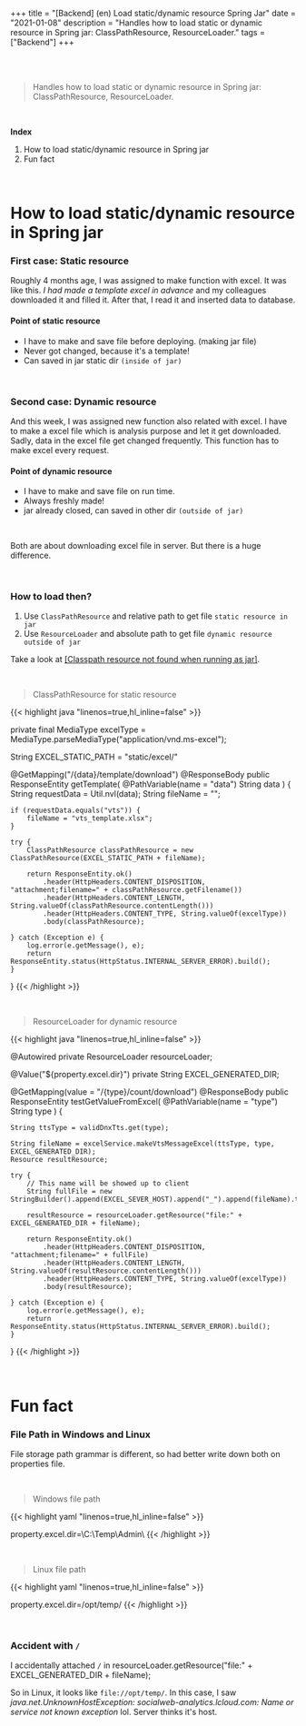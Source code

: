 +++
title = "[Backend] (en) Load static/dynamic resource Spring Jar"
date = "2021-01-08"
description = "Handles how to load static or dynamic resource in Spring jar: ClassPathResource, ResourceLoader."
tags = ["Backend"]
+++



<br>
<br> 

> Handles how to load static or dynamic resource in Spring jar: ClassPathResource, ResourceLoader.

<br> 

**Index**
1. How to load static/dynamic resource in Spring jar
2. Fun fact 

<br> 

# How to load static/dynamic resource in Spring jar 


### First case: Static resource
Roughly 4 months age, I was assigned to make function with excel. It was like this. _I had made a template excel in advance_ and my colleagues downloaded it and filled it. After that, I read it and inserted data to database.

#### Point of static resource 
- I have to make and save file before deploying. (making jar file)
- Never got changed, because it's a template!
- Can saved in jar static dir `(inside of jar)`

<br> 

### Second case: Dynamic resource
And this week, I was assigned new function also related with excel. I have to make a excel file which is analysis purpose and let it get downloaded. Sadly, data in the excel file get changed frequently.
This function has to make excel every request. 

#### Point of dynamic resource 
- I have to make and save file on run time.
- Always freshly made!
- jar already closed, can saved in other dir `(outside of jar)`


<br> 

Both are about downloading excel file in server. But there is a huge difference.

<br> 


### How to load then? 


1. Use `ClassPathResource` and relative path to get file `static resource in jar`
2. Use `ResourceLoader` and absolute path to get file `dynamic resource outside of jar`

Take a look at [[Classpath resource not found when running as jar]](https://stackoverflow.com/questions/25869428/classpath-resource-not-found-when-running-as-jar).

<br> 

> ClassPathResource for static resource

{{< highlight java  "linenos=true,hl_inline=false" >}}

private final MediaType excelType = MediaType.parseMediaType("application/vnd.ms-excel");

String EXCEL_STATIC_PATH = "static/excel/"

@GetMapping("/{data}/template/download")
@ResponseBody
public ResponseEntity<Resource> getTemplate(
    @PathVariable(name = "data") String data
) {
    String requestData = Util.nvl(data);
    String fileName = "";

    if (requestData.equals("vts")) {
        fileName = "vts_template.xlsx"; 
    }

    try {
        ClassPathResource classPathResource = new ClassPathResource(EXCEL_STATIC_PATH + fileName);

        return ResponseEntity.ok()
            .header(HttpHeaders.CONTENT_DISPOSITION, "attachment;filename=" + classPathResource.getFilename())
            .header(HttpHeaders.CONTENT_LENGTH, String.valueOf(classPathResource.contentLength()))
            .header(HttpHeaders.CONTENT_TYPE, String.valueOf(excelType))
            .body(classPathResource);

    } catch (Exception e) {
        log.error(e.getMessage(), e);
        return ResponseEntity.status(HttpStatus.INTERNAL_SERVER_ERROR).build();
    }
}
{{< /highlight >}}


<br> 

> ResourceLoader for dynamic resource 

{{< highlight java  "linenos=true,hl_inline=false" >}}

@Autowired
private ResourceLoader resourceLoader;
      
@Value("${property.excel.dir}")
private String EXCEL_GENERATED_DIR; 

@GetMapping(value = "/{type}/count/download")
@ResponseBody
public ResponseEntity<Resource> testGetValueFromExcel(
    @PathVariable(name = "type") String type
) {
    
    String ttsType = validDnxTts.get(type);

    String fileName = excelService.makeVtsMessageExcel(ttsType, type, EXCEL_GENERATED_DIR);
    Resource resultResource;
    
    try {
        // This name will be showed up to client
        String fullFile = new StringBuilder().append(EXCEL_SEVER_HOST).append("_").append(fileName).toString();
    
        resultResource = resourceLoader.getResource("file:" + EXCEL_GENERATED_DIR + fileName);
    
        return ResponseEntity.ok()
            .header(HttpHeaders.CONTENT_DISPOSITION, "attachment;filename=" + fullFile)
            .header(HttpHeaders.CONTENT_LENGTH, String.valueOf(resultResource.contentLength()))
            .header(HttpHeaders.CONTENT_TYPE, String.valueOf(excelType))
            .body(resultResource);

    } catch (Exception e) {
        log.error(e.getMessage(), e);
        return ResponseEntity.status(HttpStatus.INTERNAL_SERVER_ERROR).build();
    }
}
{{< /highlight >}}



<br> 

# Fun fact

### File Path in Windows and Linux 
File storage path grammar is different, so had better write down both on properties file.

<br> 

> Windows file path 

{{< highlight yaml  "linenos=true,hl_inline=false" >}}

property.excel.dir=\\C:\\Temp\\Admin\\
{{< /highlight >}}
 
<br> 

> Linux file path 

{{< highlight yaml  "linenos=true,hl_inline=false" >}}

property.excel.dir=/opt/temp/
{{< /highlight >}}

<br> 

### Accident with `/`

I accidentally attached `/` in  resourceLoader.getResource("file:" + EXCEL_GENERATED_DIR + fileName);

So in Linux, it looks like `file://opt/temp/`. In this case, I saw _java.net.UnknownHostException: socialweb-analytics.lcloud.com: Name or service not known exception_ lol. Server thinks it's host. 